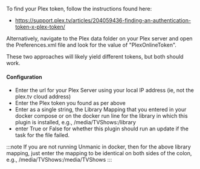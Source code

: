 
To find your Plex token, follow the instructions found here: 
- https://support.plex.tv/articles/204059436-finding-an-authentication-token-x-plex-token/

Alternatively, navigate to the Plex data folder on your Plex server and open the Preferences.xml file and look for the value of "PlexOnlineToken".

These two approaches will likely yield different tokens, but both should work.

#### Configuration

- Enter the url for your Plex Server using your local IP address (ie, not the plex.tv cloud address)
- Enter the Plex token you found as per above
- Enter as a single string, the Library Mapping that you entered in your docker compose or on the docker run line for the library in which this plugin is installed,
  e.g., /media/TVShows:/library
- enter True or False for whether this plugin should run an update if the task for the file failed.

:::note
If you are not running Unmanic in docker, then for the above library mapping, just enter the mapping to be identical on both sides of the colon, e.g., /media/TVShows:/media/TVShows
:::
